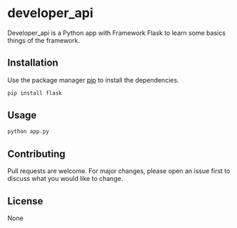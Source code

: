 # developer_api

Developer_api is a Python app with Framework Flask to learn some basics things of the framework.

## Installation

Use the package manager [pip](https://pip.pypa.io/en/stable/) to install the dependencies.

```bash
pip install flask
```

## Usage

```bash
python app.py
```

## Contributing
Pull requests are welcome. For major changes, please open an issue first to discuss what you would like to change.

## License
None